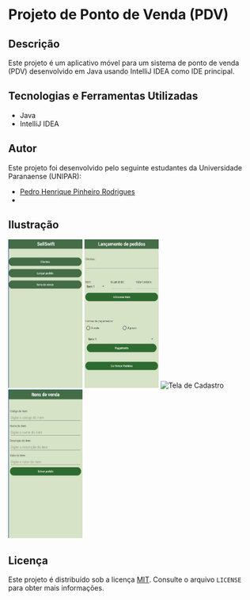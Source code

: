 # Projeto de Ponto de Venda (PDV)

## Descrição

Este projeto é um aplicativo móvel para um sistema de ponto de venda (PDV) desenvolvido em Java usando IntelliJ IDEA como IDE principal.

## Tecnologias e Ferramentas Utilizadas

- Java
- IntelliJ IDEA
## Autor

Este projeto foi desenvolvido pelo seguinte estudantes da Universidade Paranaense (UNIPAR):

- [Pedro Henrique Pinheiro Rodrigues](https://github.com/R0DRlGUES)
- 
## Ilustração

<div>
<img src="Imagens/2c9c94f1-066d-40be-a042-423357c18bae.jpg" alt="Tela Inicial" width="150" height="300">
<img src="Imagens/7eee0295-fa8f-4eb0-817a-f679f5205999.jpg" alt="Tela de Login" width="150" height="300">  
<img src="Imagens/Sem%20título.png" alt="Tela de Cadastro" width="150" height="300">
<img src="Imagens/f2da1baa-b106-4d7d-bfd4-e5ad2a25656d.jpg" alt="Retalatório de Vendas" width="150" height="300"> 
</div>

## Licença

Este projeto é distribuído sob a licença [MIT](https://github.com/seu-usuario/seu-repositorio/blob/master/LICENSE). Consulte o arquivo `LICENSE` para obter mais informações.
